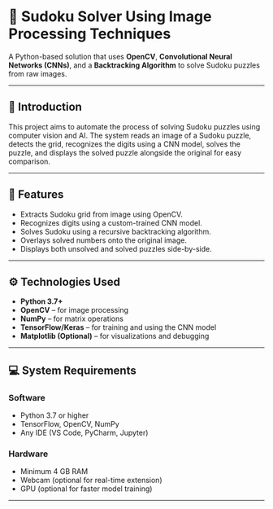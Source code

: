 # 🧩 Sudoku Solver Using Image Processing Techniques

A Python-based solution that uses **OpenCV**, **Convolutional Neural Networks (CNNs)**, and a **Backtracking Algorithm** to solve Sudoku puzzles from raw images.

---

## 🧠 Introduction

This project aims to automate the process of solving Sudoku puzzles using computer vision and AI. The system reads an image of a Sudoku puzzle, detects the grid, recognizes the digits using a CNN model, solves the puzzle, and displays the solved puzzle alongside the original for easy comparison.

---

## 🚀 Features

- Extracts Sudoku grid from image using OpenCV.
- Recognizes digits using a custom-trained CNN model.
- Solves Sudoku using a recursive backtracking algorithm.
- Overlays solved numbers onto the original image.
- Displays both unsolved and solved puzzles side-by-side.

---

## ⚙️ Technologies Used

- **Python 3.7+**
- **OpenCV** – for image processing
- **NumPy** – for matrix operations
- **TensorFlow/Keras** – for training and using the CNN model
- **Matplotlib (Optional)** – for visualizations and debugging

---

## 💻 System Requirements

### Software
- Python 3.7 or higher
- TensorFlow, OpenCV, NumPy
- Any IDE (VS Code, PyCharm, Jupyter)

### Hardware
- Minimum 4 GB RAM
- Webcam (optional for real-time extension)
- GPU (optional for faster model training)

---
